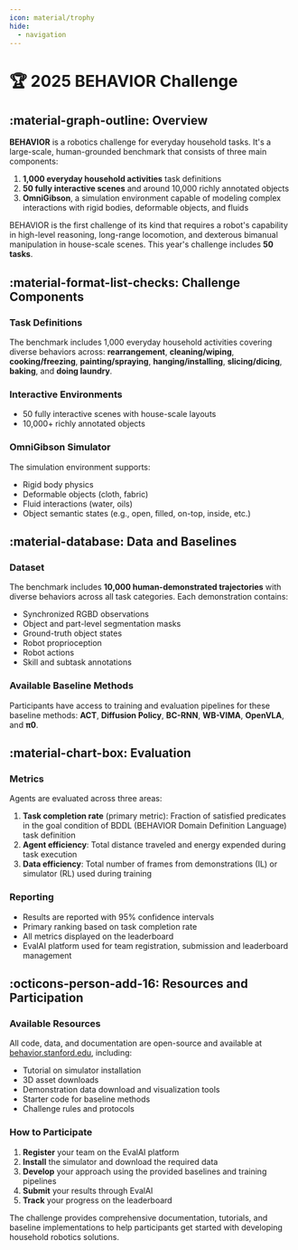 ```yaml
---
icon: material/trophy
hide:
  - navigation
---
```


# 🏆 **2025 BEHAVIOR Challenge**

## :material-graph-outline: **Overview**

**BEHAVIOR** is a robotics challenge for everyday household tasks. It's a large-scale, human-grounded benchmark that consists of three main components:

1. **1,000 everyday household activities** task definitions
2. **50 fully interactive scenes** and around 10,000 richly annotated objects  
3. **OmniGibson**, a simulation environment capable of modeling complex interactions with rigid bodies, deformable objects, and fluids

BEHAVIOR is the first challenge of its kind that requires a robot's capability in high-level reasoning, long-range locomotion, and dexterous bimanual manipulation in house-scale scenes. This year's challenge includes **50 tasks**.

## :material-format-list-checks: **Challenge Components**

### Task Definitions

The benchmark includes 1,000 everyday household activities covering diverse behaviors across: **rearrangement**, **cleaning/wiping**, **cooking/freezing**, **painting/spraying**, **hanging/installing**, **slicing/dicing**, **baking**, and **doing laundry**.

### Interactive Environments

- 50 fully interactive scenes with house-scale layouts
- 10,000+ richly annotated objects

### OmniGibson Simulator

The simulation environment supports:

- Rigid body physics
- Deformable objects (cloth, fabric)
- Fluid interactions (water, oils)
- Object semantic states (e.g., open, filled, on-top, inside, etc.)

## :material-database: **Data and Baselines**

### Dataset

The benchmark includes **10,000 human-demonstrated trajectories** with diverse behaviors across all task categories. Each demonstration contains:

- Synchronized RGBD observations
- Object and part-level segmentation masks
- Ground-truth object states  
- Robot proprioception
- Robot actions
- Skill and subtask annotations

### Available Baseline Methods

Participants have access to training and evaluation pipelines for these baseline methods: **ACT**, **Diffusion Policy**, **BC-RNN**, **WB-VIMA**, **OpenVLA**, and **π0**.

## :material-chart-box: **Evaluation**

### Metrics

Agents are evaluated across three areas:

1. **Task completion rate** (primary metric): Fraction of satisfied predicates in the goal condition of BDDL (BEHAVIOR Domain Definition Language) task definition
2. **Agent efficiency**: Total distance traveled and energy expended during task execution
3. **Data efficiency**: Total number of frames from demonstrations (IL) or simulator (RL) used during training

### Reporting

- Results are reported with 95% confidence intervals
- Primary ranking based on task completion rate
- All metrics displayed on the leaderboard
- EvalAI platform used for team registration, submission and leaderboard management

## :octicons-person-add-16: **Resources and Participation**

### Available Resources

All code, data, and documentation are open-source and available at [behavior.stanford.edu](https://behavior.stanford.edu/), including:

- Tutorial on simulator installation
- 3D asset downloads
- Demonstration data download and visualization tools
- Starter code for baseline methods
- Challenge rules and protocols

### How to Participate

1. **Register** your team on the EvalAI platform
2. **Install** the simulator and download the required data
3. **Develop** your approach using the provided baselines and training pipelines
4. **Submit** your results through EvalAI
5. **Track** your progress on the leaderboard

The challenge provides comprehensive documentation, tutorials, and baseline implementations to help participants get started with developing household robotics solutions.